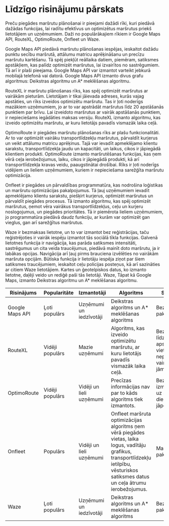 # Līdzīgo risinājumu pārskats

Preču piegādes maršrutu plānošanai ir pieejami dažādi rīki, kuri piedāvā dažādas funkcijas, lai radītu efektīvus un optimizētus maršrutus priekš lietotājiem un uzņēmumiem.
Daži no populārākajiem rīkiem ir Google Maps API, RouteXL, OptimoRoute, Onfleet un Waze.

Google Maps API piedāvā maršrutu plānošanas iespējas, ieskaitot dažādu punktu secību maršrutā, attālumu matricu aprēķināšanu un precīzu maršrutu kartēšanu. Tā spēj piekļūt
reāllaika datiem, piemēram, satiksmes apstākļiem, kas palīdz optimizēt maršrutus, lai izvairītos no sastrēgumiem. Tā arī ir plaši pieejama. Google Maps API var izmantot
varteikt jebkurā mobilajā telefonā vai datorā. Google Maps API izmanto divus grafu algoritmus: Deikstras algoritmu un A\* meklēšanas algoritmu.

RouteXL ir maršrutu plānošanas rīks, kas spēj optimizēt maršrutus ar vairākām pieturām. Lietotājam ir tikai jāievada adreses, kurās vajag apstāties, un rīks izveidos optimizētu
maršrutu. Tas ir ļoti noderīgs mazākiem uzņēmumiem, jo ar to var apstrādāt maršrutus līdz 20 apstāšanās punktiem par brīvu. Lai izveidoto maršrutus ar vairāk apstāšanās punktiem,
ir nepieciešams iegādāties maksas versiju. RouteXL izmanto algoritmu, kas izveido optimizētu maršrutu, ar kuru lietotājs pavadīs vismazāk laika ceļā.

OptimoRoute ir piegādes maršrutu plānošanas rīks ar plašu funkcionalitāti. Ar to var optimizēt vairāku transportlīdzekļu maršrutus, pārvaldīt kurjerus un veikt attālumu matricu
aprēķinus. Tajā var ievadīt apmeklējamo klientu sarakstu, transportlīdzekļa jaudu un kapacitāti, un laikus, cikos ir jāpiegādā klientiem produkti. OptimoRoute izmanto maršrutēšanas
funkcijas, kas ņem vērā ceļa ierobežojumus, laiku, cikos ir jāpiegādā produkti, kā arī transportlīdzekļa kravas veidu, paaugstinātai drošībai. Rīks ir ļoti noderīgs vidējiem un
lieliem uzņēmumiem, kuriem ir nepieciešama sarežģīta maršrutu optimizācija.

Onfleet ir piegādes un pārvaldības programmatūra, kas nodrošina loģistikas un maršrutu optimizācijas pakalpojumus. Tā ļauj uzņēmumiem ievadīt apmeklējamo klientu sarakstu, piešķirt
kurjerus, optimizēt maršrutus un pārvaldīt piegādes procesus. Tā izmanto algoritmu, kas spēj optimizēt maršrutus, ņemot vēra vairākus transportlīdzekļus, ceļu un kurjeru noslogojumus,
un piegādes prioritātes. Tā ir piemērota lieliem uzņēmumiem, jo programmatūra piedāvā daudz funkciju, ar kurām var optimizēt gan vieglus, gan arī sarežģītus maršrutus.

Waze ir bezmaksas lietotne, un to var izmantot bez reģistrācijas, taču reģistrējoties ir vairāk iespēju izmantot tās sociālā tīkla funkcijas. Galvenā lietotnes funkcija ir navigācija,
kas parāda satiksmes intensitāti, sastrēgumus un cita veida traucējumus, piedāvā mainīt doto maršrutu, ja ir labākas opcijas. Navigācija arī ļauj pirms brauciena izvēlēties no vairākām
maršruta opcijām. Būtiska funkcija ir lietotāju iespēja ziņot par šiem satiksmes traucējumiem, ieskaitot ceļu policijas posteņus, kā arī sazināties ar citiem Waze lietotājiem. Kartes un
ģeotelpiskos datus, ko izmanto lietotne, daļēji veido un rediģē paši tās lietotāji. Waze, Tāpat kā Google Maps, izmanto Deikstras algoritmu un A\* meklēšanas algoritmu.

| **Risinājums** | Popularitāte | Izmantotāji | Algoritms | Samaksa |
| --- | --- | --- | --- | --- |
| Google Maps API | Ļoti populārs | Uzņēmumi un iedzīvotāji | Deikstras algoritms un A\* meklēšanas algoritms | Bezmaksas pakalpojums. |
| RouteXL | Vidēji populārs | Mazie uzņēmumi | Algoritms, kas izveido optimizētu maršrutu, ar kuru lietotājs pavadīs vismazāk laika ceļā. | Bezmaksas, līdz 20 apstāšanās vietām ,ja nepieciešams vairāk tad jāmaksā. |
| OptimoRoute | Vidēji populārs | Vidēji un lieli uzņēmumi | Precīzas informācijas nav par to kāds algoritms tiek izmantots. | Bezmaksas izmēģināšana uz 30 dienām, tālāk jāpērk plānu. |
| Onfleet | Populārs | Vidēji un lieli uzņēmumi | Onfleet maršruta optimizācijas algoritms ņem vērā piegādes vietas, laika logus, vadītāju grafikus, transportlīdzekļu ietilpību, vēsturiskos satiksmes datus un ceļa ātrumu ierobežojumus. | Maksas pakalpojums. |
| Waze | Ļoti populārs | Uzņēmumi un iedzīvotāji | Deikstras algoritms un A\* meklēšanas algoritms | Bezmaksas pakalpojums. |
